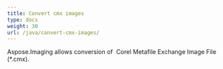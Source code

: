 ```yaml
---
title: Convert cmx images
type: docs
weight: 30
url: /java/convert-cmx-images/
---
```


Aspose.Imaging allows conversion of  Corel Metafile Exchange Image File (*.cmx).
